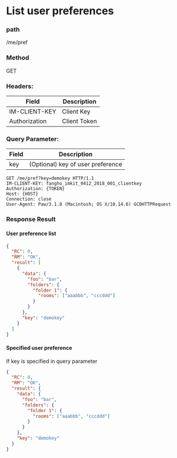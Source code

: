 # List user preferences

### path

/me/pref

### Method

GET

### Headers:

| Field         | Description  |
| ------------- | ------------ |
| IM-CLIENT-KEY | Client Key   |
| Authorization | Client Token |

### Query Parameter:

| Field | Description                       |
| ----- | --------------------------------- |
| key   | (Optional) key of user preference |

```
GET /me/pref?key=demokey HTTP/1.1
IM-CLIENT-KEY: fangho_imkit_0412_2018_001_clientkey
Authorization: {TOKEN}
Host: {HOST}
Connection: close
User-Agent: Paw/3.1.8 (Macintosh; OS X/10.14.6) GCDHTTPRequest

```

### Response Result

#### User preference list

```json
{
  "RC": 0,
  "RM": "OK",
  "result": [
    {
      "data": {
        "foo": "bar",
        "folders": {
          "folder 1": {
            "rooms": ["aaabbb", "cccddd"]
          }
        }
      },
      "key": "demokey"
    }
  ]
}
```

#### Specified user preference

If key is specified in query parameter

```json
{
  "RC": 0,
  "RM": "OK",
  "result": {
    "data": {
      "foo": "bar",
      "folders": {
        "folder 1": {
          "rooms": ["aaabbb", "cccddd"]
        }
      }
    },
    "key": "demokey"
  }
}
```
